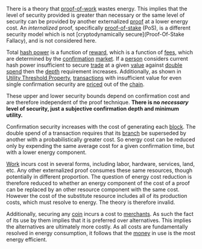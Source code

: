 There is a theory that [proof-of-work](Glossary#proof-of-work) wastes energy. This implies that the level of security provided is greater than necessary or the same level of security can be provided by another externalized [proof](Glossary#proof) at a lower energy cost. An *internalized* proof, specifically [proof-of-stake](https://wikipedia.org/wiki/Proof-of-stake) (PoS), is a different security model which is not [cryptodynamically secure](Proof-Of-Stake Fallacy), and is not considered here.

Total [hash power](Glossary#hash-power) is a function of [reward](Glossary#reward), which is a function of [fees](Glossary#fee), which are determined by the [confirmation](Glossary#confirmation) [market](Glossary#market). If a [person](Glossary#person) considers current hash power insufficient to secure [trade](Glossary#trade) at a given [value](Glossary#value) against [double spend](Glossary#double-spend) then the [depth](Glossary#depth) requirement increases. Additionally, as shown in [Utility Threshold Property](Utility-Threshold-Property), [transactions](Glossary#transaction) with insufficient value for even single confirmation security are [priced](Glossary#price) out of the [chain](Glossary#chain).

These upper and lower security bounds depend on confirmation cost and are therefore independent of the proof technique. **There is no *necessary* level of security, just a subjective confirmation depth and minimum utility.**

Confirmation security increases with the cost of generating each [block](Glossary#block). The double spend of a transaction requires that its [branch](Glossary#branch) be superseded by another with a probabilistically greater cost. So energy cost can be reduced only by expending the same average cost for a given confirmation time, but with a lower energy component.

[Work](Glossary#work) incurs cost in several forms, including labor, hardware, services, land, etc. Any other externalized proof consumes these same resources, though potentially in different proportion. The question of energy cost reduction is therefore reduced to whether an energy component of the cost of a proof can be replaced by an other resource component with the same cost. However the cost of the substitute resource includes all of its production costs, which must resolve to energy. The theory is therefore invalid.

Additionally, securing any [coin](Glossary#coin) incurs a cost to [merchants](Glossary#merchant). As such the fact of its use by them implies that it is preferred over alternatives. This implies the alternatives are ultimately more costly. As all costs are fundamentally resolved in energy consumption, it follows that the [money](Money-Taxonomy) in use is the most energy efficient.
